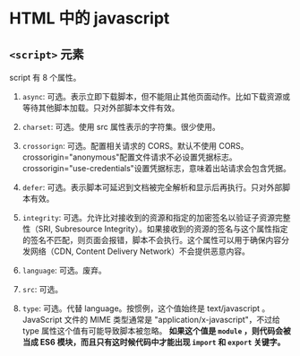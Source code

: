 # HTML 中的 javascript

## `<script>` 元素

script 有 8 个属性。

1. `async`: 可选。表示立即下载脚本，但不能阻止其他页面动作。比如下载资源或等待其他脚本加载。只对外部脚本文件有效。

2. `charset`: 可选。使用 src 属性表示的字符集。很少使用。

3. `crossorign`: 可选。配置相关请求的 CORS。默认不使用 CORS。crossorigin="anonymous"配置文件请求不必设置凭据标志。crossorigin="use-credentials"设置凭据标志，意味着出站请求会包含凭据。

4. `defer`: 可选。表示脚本可延迟到文档被完全解析和显示后再执行。只对外部脚本有效。

5. `integrity`: 可选。允许比对接收到的资源和指定的加密签名以验证子资源完整性（SRI, Subresource Integrity）。如果接收到的资源的签名与这个属性指定的签名不匹配，则页面会报错，脚本不会执行。这个属性可以用于确保内容分发网络（CDN, Content Delivery Network）不会提供恶意内容。

6. `language`: 可选。废弃。

7. `src`: 可选。

8. `type`: 可选。代替 language。按惯例，这个值始终是 text/javascript 。JavaScript 文件的 MIME 类型通常是 "application/x-javascript"，不过给 type 属性这个值有可能导致脚本被忽略。 **如果这个值是 `module` ，则代码会被当成 ES6 模块，而且只有这时候代码中才能出现 `import` 和 `export` 关键字。**
